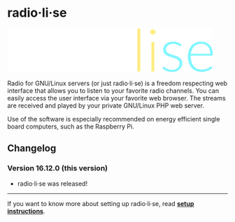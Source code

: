 # radio·li·se
<img src="radiolise.png" height=100em>

Radio for GNU/Linux servers (or just radio·li·se) is a freedom respecting web interface that allows you to listen to your favorite radio channels. You can easily access the user interface via your favorite web browser. The streams are received and played by your private GNU/Linux PHP web server.

Use of the software is especially recommended on energy efficient single board computers, such as the Raspberry Pi.

## Changelog
### Version 16.12.0 (this version)
* radio·li·se was released!

---

If you want to know more about setting up radio·li·se, read [**setup instructions**](BUILD.md).
